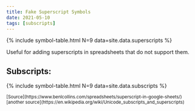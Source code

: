```yaml
---
title: Fake Superscript Symbols
date: 2021-05-10
tags: [subscripts]
---
```


{% include symbol-table.html N=9 data=site.data.superscripts %}

Useful for adding superscripts in spreadsheets that do not support them. 

## Subscripts:
{% include symbol-table.html N=9 data=site.data.subscripts %}


<small>
[Source](https://www.benlcollins.com/spreadsheets/superscript-in-google-sheets/)
[another source](https://en.wikipedia.org/wiki/Unicode_subscripts_and_superscripts)
</small>
